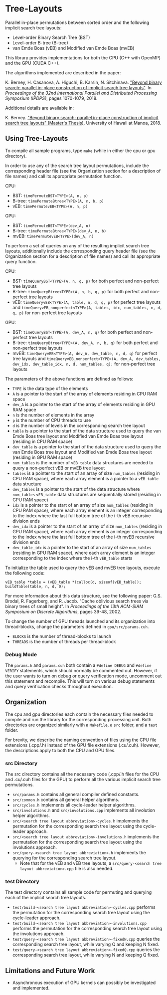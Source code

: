 # Tree-Layouts
Parallel in-place permutations between sorted order and the following implicit search tree layouts:
* Level-order Binary Search Tree (BST)
* Level-order B-tree (B-tree)
* van Emde Boas (vEB) and Modified van Emde Boas (mvEB)

This library provides implementations for both the CPU (C++ with OpenMP) and the GPU (CUDA C++).

The algorithms implemented are described in the paper:

K. Berney, H. Casanova, A. Higuchi, B. Karsin, N. Sitchinava. ["Beyond binary search: parallel in-place construction of implicit search tree layouts"](http://www2.hawaii.edu/~berneyk/publications/18-ipdps.pdf). In *Proceedings of the 32nd International Parallel and Distributed Processing Symposium (IPDPS)*, pages 1070-1079, 2018.

Additional details are available in:

K. Berney. ["Beyond binary search: parallel in-place construction of implicit search tree layouts" (Master's Thesis)](http://www2.hawaii.edu/~berneyk/publications/thesis.pdf). University of Hawaii at Manoa, 2018.




## Using Tree-Layouts

To compile all sample programs, type `make` (while in either the cpu or gpu directory).

In order to use any of the search tree layout permutations, include the corresponding header file (see the Organization section for a description of file names) and call its appropriate permutation function.

CPU:
* BST: `timePermuteBST<TYPE>(A, n, p)`
* B-tree: `timePermuteBtree<TYPE>(A, n, b, p)`
* vEB: `timePermutevEB<TYPE>(A, n, p)`

GPU:
* BST: `timePermuteBST<TYPE>(dev_A, n)`
* B-tree: `timePermuteBtree<TYPE>(dev_A, n, b)`
* mvEB: `timePermutevEB<TYPE>(dev_A, n)`

To perform a set of queries on any of the resulting implicit search tree layouts, additionally include the corresponding query header file (see the Organization section for a description of file names) and call its appropriate query function.

CPU:
* BST: `timeQueryBST<TYPE>(A, n, q, p)` for both perfect and non-perfect tree layouts
* B-tree: `timeQueryBtree<TYPE>(A, n, b, q, p)` for both perfect and non-perfect tree layouts
* vEB: `timeQueryvEB<TYPE>(A, table, n, d, q, p)` for perfect tree layouts and `timeQueryvEB_nonperfect<TYPE>(A, tables, idx, num_tables, n, d, q, p)` for non-perfect tree layouts

GPU:
* BST: `timeQueryBST<TYPE>(A, dev_A, n, q)` for both perfect and non-perfect tree layouts
* B-tree: `timeQueryBtree<TYPE>(A, dev_A, n, b, q)` for both perfect and non-perfect tree layouts
* mvEB: `timeQueryvEB<TYPE>(A, dev_A, dev_table, n, d, q)` for perfect tree layouts and `timeQueryvEB_nonperfect<TYPE>(A, dev_A, dev_tables, dev_idx, dev_table_idx, n, d, num_tables, q);` for non-perfect tree layouts

The parameters of the above functions are defined as follows:
* `TYPE` is the data type of the elements
* `A` is a pointer to the start of the array of elements residing in CPU RAM space
* `dev_A` is a pointer to the start of the array of elements residing in GPU RAM space
* `n` is the number of elements in the array
* `p` is the number of CPU threads to use
* `d` is the number of levels in the corresponding search tree layout
* `table` is a pointer to the start of the data structure used to query the van Emde Boas tree layout and Modified van Emde Boas tree layout (residing in CPU RAM space)
* `dev_table` is a pointer to the start of the data structure used to query the van Emde Boas tree layout and Modified van Emde Boas tree layout (residing in GPU RAM space)
* `num_tables` is the number of `vEB_table` data structures are needed to query a non-perfect vEB or mvEB tree layout
* `tables` is a pointer to the start of an array of size `num_tables` (residing in CPU RAM space), where each array element is a pointer to a `vEB_table` data structure
* `dev_tables` is a pointer to the start of the data structure where `num_tables` `vEB_table` data structures are sequentially stored (residing in GPU RAM space)
* `idx` is a pointer to the start of an array of size `num_tables` (residing in CPU RAM space), where each array element is an integer corresponding to the index where the last full bottom tree of the i-th vEB recursive division ends
* `dev_idx` is a pointer to the start of an array of size `num_tables` (residing in GPU RAM space), where each array element is an integer corresponding to the index where the last full bottom tree of the i-th mvEB recursive division ends 
* `dev_table_idx` is a pointer to the start of an array of size `num_tables` (residing in GPU RAM space), where each array element is an integer corresponding to the index where the i-th `vEB_table` starts

To initialize the table used to query the vEB and mvEB tree layouts, execute the following code:
```
vEB_table *table = (vEB_table *)calloc(d, sizeof(vEB_table));
buildTable(table, n, d, 0);
```
For more information about this data structure, see the following paper: 
G.S. Brodal, R. Fagerberg, and R. Jacob. "Cache oblivious search trees via binary trees of small height". In *Proceedings of the 13th ACM-SIAM Symposium on Discrete Algorithms*, pages 39-48, 2002.

To change the number of GPU threads launched and its organization into thread-blocks, change the parameters defined in `gpu/src/params.cuh`.
* `BLOCKS` is the number of thread-blocks to launch
* `THREADS` is the number of threads per thread-block

### Debug Mode

The `params.h` and `params.cuh` both contain a `#define DEBUG` and `#define VERIFY` statements, which should normally be commented out.
However, if the user wants to turn on debug or query verification mode, uncomment out this statement and recompile.
This will turn on various debug statements and query verification checks throughout execution.




## Organization
The cpu and gpu directories each contain the necessary files needed to compile and run the library for the corresponding processing unit.
Both directories are organized similarly with a `Makefile`, a `src` folder, and a `test` folder.

For brevity, we describe the naming convention of files using the CPU file extensions (.cpp/.h) instead of the GPU file extensions (.cu/.cuh).
However, the descriptions apply to both the CPU and GPU files.

### src Directory
The src directory contains all the necessary code (.cpp/.h files for the CPU and .cu/.cuh files for the GPU) to perform all the various implicit search tree permutations.

* `src/params.h` contains all general compiler defined constants.
* `src/common.h` contains all general helper algorithms.
* `src/cycles.h` implements all cycle-leader helper algorithms.
* `src/involutions.h` and `src/involutions.cpp` implements all involution helper algorithms.
* `src/<search tree layout abbreviation>-cycles.h` implements the permutation for the corresponding search tree layout using the cycle-leader approach.
* `src/<search tree layout abbreviation>-involutions.h` implements the permutation for the corresponding search tree layout using the involutions approach.
* `src/query-<search tree layout abbreviation>.h` implements the querying for the corresponding search tree layout.
	* Note that for the vEB and vEB tree layouts, a `src/query-<search tree layout abbreviation>.cpp` file is also needed.

### test Directory
The test directory contains all sample code for permuting and querying each of the implicit search tree layouts.

* `test/build-<search tree layout abbreviation>-cycles.cpp` performs the permutation for the corresponding search tree layout using the cycle-leader approach.
* `test/build-<search tree layout abbreviation>-involutions.cpp` performs the permutation for the corresponding search tree layout using the involutions approach.
* `test/query-<search tree layout abbreviation>-fixedN.cpp` queries the corresponding search tree layout, while varying Q and keeping N fixed.
* `test/query-<search tree layout abbreviation>-fixedQ.cpp` queries the corresponding search tree layout, while varying N and keeping Q fixed.




## Limitations and Future Work
* Asynchronous execution of GPU kernels can possibly be investigated and implemented.


